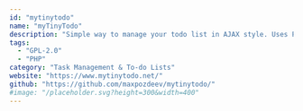 ```yaml
---
id: "mytinytodo"
name: "myTinyTodo"
description: "Simple way to manage your todo list in AJAX style. Uses PHP, jQuery, SQLite/MySQL. GTD compliant."
tags:
  - "GPL-2.0"
  - "PHP"
category: "Task Management & To-do Lists"
website: "https://www.mytinytodo.net/"
github: "https://github.com/maxpozdeev/mytinytodo/"
#image: "/placeholder.svg?height=300&width=400"
---
```


